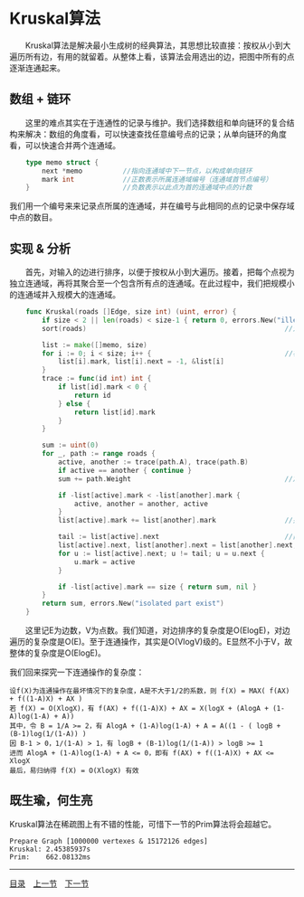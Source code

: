 # Kruskal算法
　　Kruskal算法是解决最小生成树的经典算法，其思想比较直接：按权从小到大遍历所有边，有用的就留着。从整体上看，该算法会用选出的边，把图中所有的点逐渐连通起来。

## 数组 + 链环
　　这里的难点其实在于连通性的记录与维护。我们选择数组和单向链环的复合结构来解决：数组的角度看，可以快速查找任意编号点的记录；从单向链环的角度看，可以快速合并两个连通域。
```go
	type memo struct {
		next *memo			//指向连通域中下一节点，以构成单向链环
		mark int 			//正数表示所属连通域编号（连通域首节点编号）
	}						//负数表示以此点为首的连通域中点的计数
```
我们用一个编号来来记录点所属的连通域，并在编号与此相同的点的记录中保存域中点的数目。

## 实现 & 分析
　　首先，对输入的边进行排序，以便于按权从小到大遍历。接着，把每个点视为独立连通域，再将其聚合至一个包含所有点的连通域。在此过程中，我们把规模小的连通域并入规模大的连通域。
```go
	func Kruskal(roads []Edge, size int) (uint, error) {
		if size < 2 || len(roads) < size-1 { return 0, errors.New("illegal input") }
		sort(roads)													//对边集排序

		list := make([]memo, size)
		for i := 0; i < size; i++ {									//初始化点的记录
			list[i].mark, list[i].next = -1, &list[i]
		}
		trace := func(id int) int {
			if list[id].mark < 0 {
				return id
			} else {
				return list[id].mark
			}
		}

		sum := uint(0)
		for _, path := range roads {
			active, another := trace(path.A), trace(path.B)
			if active == another { continue }
			sum += path.Weight										//加入此边

			if -list[active].mark < -list[another].mark {
				active, another = another, active
			}
			list[active].mark += list[another].mark					//并少入多

			tail := list[active].next								//两连通域
			list[active].next, list[another].next = list[another].next, tail
			for u := list[active].next; u != tail; u = u.next {
				u.mark = active
			}

			if -list[active].mark == size { return sum, nil }
		}
		return sum, errors.New("isolated part exist")
	}
```
　　这里记E为边数，V为点数。我们知道，对边排序的复杂度是O(ElogE)，对边遍历的复杂度是O(E)。至于连通操作，其实是O(VlogV)级的。E显然不小于V，故整体的复杂度是O(ElogE)。

我们回来探究一下连通操作的复杂度：

	设f(X)为连通操作在最坏情况下的复杂度，A是不大于1/2的系数，则 f(X) = MAX( f(AX) + f((1-A)X) + AX )
	若 f(X) = O(XlogX)，有 f(AX) + f((1-A)X) + AX = X(logX + (AlogA + (1-A)log(1-A) + A))
	其中，令 B = 1/A >= 2，有 AlogA + (1-A)log(1-A) + A = A((1 - ( logB + (B-1)log(1/(1-A)) )
	因 B-1 > 0，1/(1-A) > 1，有 logB + (B-1)log(1/(1-A)) > logB >= 1
	进而 AlogA + (1-A)log(1-A) + A <= 0，即有 f(AX) + f((1-A)X) + AX <= XlogX
	最后，易归纳得 f(X) = O(XlogX) 有效


## 既生瑜，何生亮
Kruskal算法在稀疏图上有不错的性能，可惜下一节的Prim算法将会超越它。

	Prepare Graph [1000000 vertexes & 15172126 edges]
	Kruskal: 2.45385937s
	Prim:    662.08132ms

---
[目录](../index.md)　[上一节](07.md)　[下一节](07-B.md)
